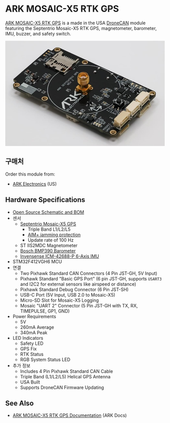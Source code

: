 # ARK MOSAIC-X5 RTK GPS

[ARK MOSAIC-X5 RTK GPS](https://arkelectron.gitbook.io/ark-documentation/sensors/ark-mosaic-x5-rtk-gps) is a made in the USA [DroneCAN](index.md) module featuring the Septentrio Mosaic-X5 RTK GPS, magnetometer, barometer, IMU, buzzer, and safety switch.

![ARK MOSAIC-X5 RTK GPS](../../assets/hardware/gps/ark/ark_mosaic_rtk_gps.jpg)

## 구매처

Order this module from:

- [ARK Electronics](https://arkelectron.com/product/ark-mosaic-x5-gps/) (US)

## Hardware Specifications

- [Open Source Schematic and BOM](https://github.com/ARK-Electronics/ARK_MOSAIC-X5_GPS)
- 센서
  - [Septentrio Mosaic-X5 GPS](https://www.septentrio.com/en/products/gnss-receivers/gnss-receiver-modules/mosaic-x5)
    - Triple Band L1/L2/L5
    - [AIM+ jamming protection](https://www.septentrio.com/en/learn-more/advanced-positioning-technology/aim-anti-jamming-protection)
    - Update rate of 100 Hz
  - ST IIS2MDC Magnetometer
  - [Bosch BMP390 Barometer](https://www.bosch-sensortec.com/products/environmental-sensors/pressure-sensors/pressure-sensors-bmp390.html)
  - [Invensense ICM-42688-P 6-Axis IMU](https://invensense.tdk.com/products/motion-tracking/6-axis/icm-42688-p/)
- STM32F412VGH6 MCU
- 연결
  - Two Pixhawk Standard CAN Connectors (4 Pin JST-GH, 5V Input)
  - Pixhawk Standard "Basic GPS Port" (6 pin JST-GH, supports `USART3` and I2C2 for external sensors like airspeed or distance)
  - Pixhawk Standard Debug Connector (6 Pin JST-SH)
  - USB-C Port (5V Input, USB 2.0 to Mosaic-X5)
  - Micro-SD Slot for Mosaic-X5 Logging
  - Mosaic "UART 2" Connector (5 Pin JST-GH with TX, RX, TIMEPULSE, GP1, GND)
- Power Requirements
  - 5V
  - 260mA Average
  - 340mA Peak
- LED Indicators
  - Safety LED
  - GPS Fix
  - RTK Status
  - RGB System Status LED
- 추가 정보
  - Includes 4 Pin Pixhawk Standard CAN Cable
  - Triple Band (L1/L2/L5) Helical GPS Antenna
  - USA Built
  - Supports DroneCAN Firmware Updating

## See Also

- [ARK MOSAIC-X5 RTK GPS Documentation](https://arkelectron.gitbook.io/ark-documentation/sensors/ark-mosaic-x5-rtk-gps) (ARK Docs)
